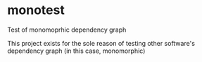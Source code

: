 # monotest
Test of monomoprhic dependency graph

This project exists for the sole reason of testing other software's dependency
graph (in this case, monomorphic)
